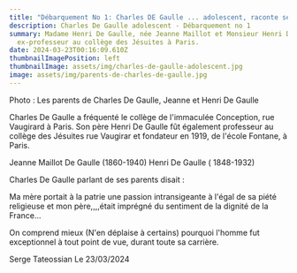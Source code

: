 ```yaml
---
title: "Débarquement No 1: Charles DE Gaulle ... adolescent, raconte ses parents"
description: Charles De Gaulle adolescent - Débarquement no 1
summary: Madame Henri De Gaulle, née Jeanne Maillot et Monsieur Henri De Gaulle
  ex-professeur au collège des Jésuites à Paris.
date: 2024-03-23T00:16:09.610Z
thumbnailImagePosition: left
thumbnailImage: assets/img/charles-de-gaulle-adolescent.jpg
image: assets/img/parents-de-charles-de-gaulle.jpg
---
```

Photo : Les parents de Charles De Gaulle, Jeanne et Henri De Gaulle

Charles De Gaulle a fréquenté le collège de l'immaculée Conception, rue Vaugirard à Paris. Son père Henri De Gaulle fût également professeur au collège des Jésuites rue Vaugirar et fondateur en 1919, de l'école Fontane, à Paris. 

Jeanne Maillot  De Gaulle (1860-1940)
Henri De Gaulle ( 1848-1932)

Charles De Gaulle parlant de ses parents disait :

Ma mère portait à la patrie une passion intransigeante à l'égal de sa piété religieuse et mon père,,,,était imprégné du sentiment de la dignité de la France...

On comprend mieux (N'en déplaise à certains) pourquoi l'homme fut exceptionnel à tout point de vue, durant toute sa carrière. 



Serge Tateossian Le 23/03/2024 

